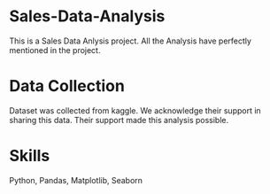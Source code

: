 # Sales-Data-Analysis
This is a Sales Data Anlysis project. All the Analysis have perfectly mentioned in the project.

# Data Collection
Dataset was collected from kaggle. We acknowledge their support in sharing this data. Their support made this analysis possible.

# Skills
Python, Pandas, Matplotlib, Seaborn
